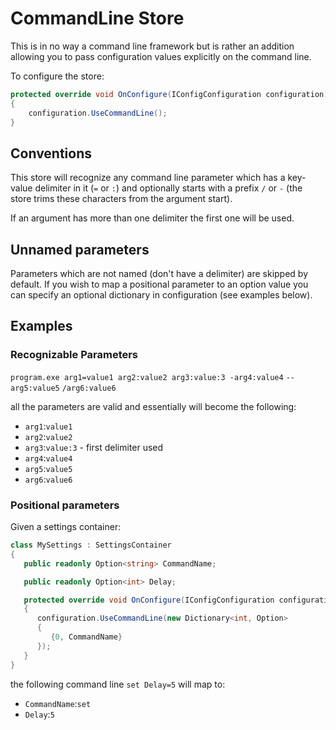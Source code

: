 # CommandLine Store

This is in no way a command line framework but is rather an addition allowing you to pass configuration values explicitly on the command line.

To configure the store:

```csharp
protected override void OnConfigure(IConfigConfiguration configuration)
{
    configuration.UseCommandLine();
}
```

## Conventions

This store will recognize any command line parameter which has a key-value delimiter in it (`=` or `:`) and optionally starts with a prefix `/` or `-` (the store trims these characters from the argument start).

If an argument has more than one delimiter the first one will be used.

## Unnamed parameters

Parameters which are not named (don't have a delimiter) are skipped by default. If you wish to map a positional parameter to an option value you can specify an optional dictionary in configuration (see examples below).

## Examples

### Recognizable Parameters

`program.exe arg1=value1 arg2:value2 arg3:value:3 -arg4:value4` `--arg5:value5` `/arg6:value6`

all the parameters are valid and essentially will become the following:

- `arg1`:`value1`
- `arg2`:`value2`
- `arg3`:`value:3` - first delimiter used
- `arg4`:`value4`
- `arg5`:`value5`
- `arg6`:`value6`

### Positional parameters

Given a settings container:

```csharp
class MySettings : SettingsContainer
{
   public readonly Option<string> CommandName;

   public readonly Option<int> Delay;

   protected override void OnConfigure(IConfigConfiguration configuration)
   {
      configuration.UseCommandLine(new Dictionary<int, Option>
      {
         {0, CommandName}
      });
   }
}
```

the following command line `set Delay=5` will map to:

- `CommandName`:`set`
- `Delay`:`5`

